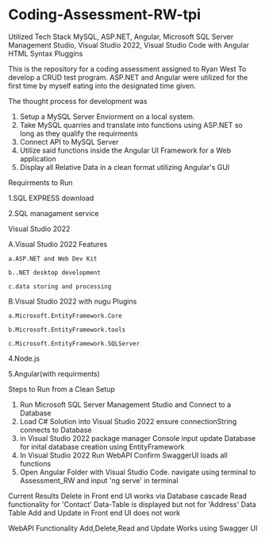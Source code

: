 # Coding-Assessment-RW-tpi
Utilized Tech Stack MySQL, ASP.NET, Angular, Microsoft SQL Server Management Studio, Visual Studio 2022, Visual Studio Code with Angular HTML Syntax Pluggins

This is the repository for a coding assessment assigned to Ryan West To develop a CRUD test program.
ASP.NET and Angular were utilized for the first time by myself eating into the designated time given.


The thought process for development was
1. Setup a MySQL Server Enviorment on a local system.
2. Take MySQL quarries and translate into functions using ASP.NET so long as they qualify the requirments
3. Connect API to MySQL Server
4. Utilize said functions inside the Angular UI Framework for a Web application
5. Display all Relative Data in a clean format utilizing Angular's GUI

Requirments to Run

1.SQL EXPRESS download

2.SQL managament service

Visual Studio 2022

  A.Visual Studio 2022 Features
  
    a.ASP.NET and Web Dev Kit
    
    b..NET desktop development
    
    c.data storing and processing 

  B.Visual Studio 2022 with nugu Plugins

    a.Microsoft.EntityFramework.Core
  
    b.Microsoft.EntityFramework.tools
  
    c.Microsoft.EntityFramework.SQLServer
  
4.Node.js

5.Angular(with requirments) 

Steps to Run from a Clean Setup
1. Run Microsoft SQL Server Management Studio and Connect to a Database
2. Load C# Solution into Visual Studio 2022 ensure connectionString connects to Database
3. in Visual Studio 2022 package manager Console input update Database for inital database creation using EntityFramework
4. In Visual Studio 2022 Run WebAPI Confirm SwaggerUI loads all functions
5. Open Angular Folder with Visual Studio Code. navigate using terminal to Assessment_RW and input 'ng serve' in  terminal

Current Results 
Delete in Front end UI works via Database cascade
Read functionality for 'Contact' Data-Table is displayed but not for 'Address' Data Table
Add and Update in Front end UI does not work

WebAPI Functionality
Add,Delete,Read and Update Works using Swagger UI

